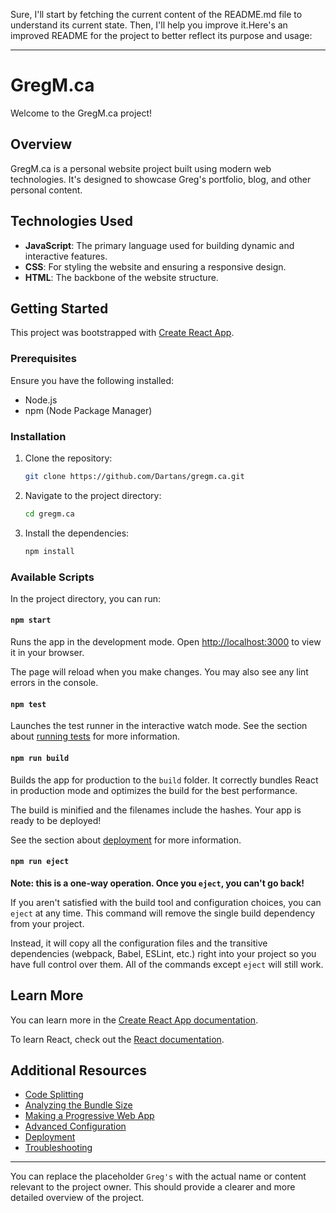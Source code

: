 Sure, I'll start by fetching the current content of the README.md file to understand its current state. Then, I'll help you improve it.Here's an improved README for the project to better reflect its purpose and usage:

---

# GregM.ca

Welcome to the GregM.ca project!

## Overview

GregM.ca is a personal website project built using modern web technologies. It's designed to showcase Greg's portfolio, blog, and other personal content.

## Technologies Used

- **JavaScript**: The primary language used for building dynamic and interactive features.
- **CSS**: For styling the website and ensuring a responsive design.
- **HTML**: The backbone of the website structure.

## Getting Started

This project was bootstrapped with [Create React App](https://github.com/facebook/create-react-app).

### Prerequisites

Ensure you have the following installed:

- Node.js
- npm (Node Package Manager)

### Installation

1. Clone the repository:
   ```bash
   git clone https://github.com/Dartans/gregm.ca.git
   ```
2. Navigate to the project directory:
   ```bash
   cd gregm.ca
   ```
3. Install the dependencies:
   ```bash
   npm install
   ```

### Available Scripts

In the project directory, you can run:

#### `npm start`

Runs the app in the development mode.
Open [http://localhost:3000](http://localhost:3000) to view it in your browser.

The page will reload when you make changes.
You may also see any lint errors in the console.

#### `npm test`

Launches the test runner in the interactive watch mode.
See the section about [running tests](https://facebook.github.io/create-react-app/docs/running-tests) for more information.

#### `npm run build`

Builds the app for production to the `build` folder.
It correctly bundles React in production mode and optimizes the build for the best performance.

The build is minified and the filenames include the hashes.
Your app is ready to be deployed!

See the section about [deployment](https://facebook.github.io/create-react-app/docs/deployment) for more information.

#### `npm run eject`

**Note: this is a one-way operation. Once you `eject`, you can't go back!**

If you aren't satisfied with the build tool and configuration choices, you can `eject` at any time. This command will remove the single build dependency from your project.

Instead, it will copy all the configuration files and the transitive dependencies (webpack, Babel, ESLint, etc.) right into your project so you have full control over them. All of the commands except `eject` will still work.

## Learn More

You can learn more in the [Create React App documentation](https://facebook.github.io/create-react-app/docs/getting-started).

To learn React, check out the [React documentation](https://reactjs.org/).

## Additional Resources

- [Code Splitting](https://facebook.github.io/create-react-app/docs/code-splitting)
- [Analyzing the Bundle Size](https://facebook.github.io/create-react-app/docs/analyzing-the-bundle-size)
- [Making a Progressive Web App](https://facebook.github.io/create-react-app/docs/making-a-progressive-web-app)
- [Advanced Configuration](https://facebook.github.io/create-react-app/docs/advanced-configuration)
- [Deployment](https://facebook.github.io/create-react-app/docs/deployment)
- [Troubleshooting](https://facebook.github.io/create-react-app/docs/troubleshooting#npm-run-build-fails-to-minify)

---

You can replace the placeholder `Greg's` with the actual name or content relevant to the project owner. This should provide a clearer and more detailed overview of the project.
